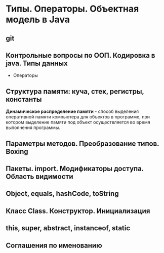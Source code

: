 ﻿Типы. Операторы. Объектная модель в Java
========================================

git
---



Контрольные вопросы по ООП. Кодировка в java. Типы данных
---------------------------------------------------------

* Операторы 

Структура памяти: куча, стек, регистры, константы 
-------------------------------------------------

**Динамическое распределение памяти** - способ выделения оперативной памяти компьютера для объектов в программе, 
при котором выделение памяти под объект осуществляется во время выполнения программы.

Параметры методов. Преобразование типов. Boxing
-----------------------------------------------

Пакеты. import. Модификаторы доступа. Область видимости
-------------------------------------------------------

Object, equals, hashCode, toString
----------------------------------

Класс Class. Конструктор. Инициализация
---------------------------------------
 
this, super, abstract, instanceof, static
-----------------------------------------

Соглашения по именованию
------------------------

